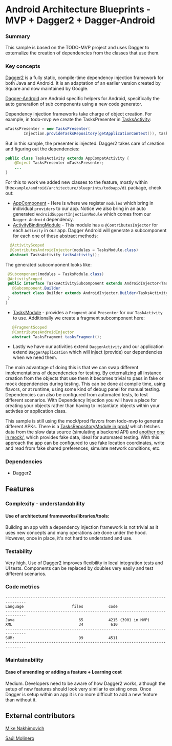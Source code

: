 # Android Architecture Blueprints - MVP + Dagger2 + Dagger-Android
### Summary
This sample is based on the TODO-MVP project and uses Dagger to externalize  the creation of dependencies from the classes that use them.

### Key concepts

[Dagger2](http://google.github.io/dagger/) is a fully static, compile-time dependency injection framework for both Java and Android. It is an adaptation of an earlier version created by Square and now maintained by Google.

[Dagger-Android](https://google.github.io/dagger//android.html) are Android specific helpers for Android, specifically the auto generation of sub components using a new code generator. 

Dependency injection frameworks take charge of object creation. For example, in todo-mvp we create the TasksPresenter in [TasksActivity](https://github.com/googlesamples/android-architecture/blob/todo-mvp/todoapp/app/src/main/java/com/example/android/architecture/blueprints/todoapp/tasks/TasksActivity.java#L75):

```java
mTasksPresenter = new TasksPresenter(
        Injection.provideTasksRepository(getApplicationContext()), tasksFragment);
```

But in this sample, the presenter is injected. Dagger2 takes care of creation and figuring out the dependencies:

```java
public class TasksActivity extends AppCompatActivity {
    @Inject TasksPresenter mTasksPresenter;
    ...
}
```

For this to work we added new classes to the feature, mostly within the`example/android/architecture/blueprints/todoapp/di` package, check out:
 * [AppComponent](https://github.com/googlesamples/android-architecture/blob/todo-mvp-dagger/todoapp/app/src/main/java/com/example/android/architecture/blueprints/todoapp/di/AppComponent.java) - Here is where we register `modules` which bring in individual `providers` to our app. Notice we also bring in an auto generated `AndroidSupportInjectionModule` which comes from our `Dagger-Android` dependency.
  * [ActivityBindingModule](https://github.com/googlesamples/android-architecture/blob/todo-mvp-dagger/todoapp/app/src/main/java/com/example/android/architecture/blueprints/todoapp/di/ActivityBindingModule.java) - This module  has a `@ContributesInjector` for each `Activity` in our app.  Dagger Android will generate a subcomponent for each one of these abstract methods:
  ```java
    @ActivityScoped
    @ContributesAndroidInjector(modules = TasksModule.class)
    abstract TasksActivity tasksActivity();
 ```
 
The generated subcomponent looks like:
 
 ```java
  @Subcomponent(modules = TasksModule.class)
  @ActivityScoped
  public interface TasksActivitySubcomponent extends AndroidInjector<TasksActivity> {
    @Subcomponent.Builder
    abstract class Builder extends AndroidInjector.Builder<TasksActivity> {}
  }
}
```

 * [TasksModule](https://github.com/googlesamples/android-architecture/blob/todo-mvp-dagger/todoapp/app/src/main/java/com/example/android/architecture/blueprints/todoapp/tasks/TasksModule.java) - provides a `Fragment` 
and `Presenter` for our `TaskActivity` to use. Additionally we create a fragment subcomponent here:

 ```java
    @FragmentScoped
    @ContributesAndroidInjector
    abstract TasksFragment tasksFragment();
 ```

* Lastly we have our activities extend `DaggerActivity` and our application extend `DaggerApplication` which will inject (provide) our dependencies when we need them.

 The main advantage of doing this is that we can swap different implementations of dependencies for testing. By externalizing all instance creation from the objects that use them it becomes trivial to pass in fake or mock dependencies during testing.  This can be done at compile time, using flavors, or at runtime, using some kind of debug panel for manual testing. Dependencies can also be configured from automated tests, to test different scenarios.  With Dependency Injection you will have a place for creating your objects rather than having to instantiate objects within your activties or application class.  

This sample is still using the mock/prod flavors from todo-mvp to generate different APKs. There is a [TasksRepositoryModule in prod/](https://github.com/googlesamples/android-architecture/blob/todo-mvp-dagger/todoapp/app/src/prod/java/com/example/android/architecture/blueprints/todoapp/data/source/TasksRepositoryModule.java) which fetches data from the slow data source (simulating a backend API) and [another one in mock/](https://github.com/googlesamples/android-architecture/blob/todo-mvp-dagger/todoapp/app/src/mock/java/com/example/android/architecture/blueprints/todoapp/data/source/TasksRepositoryModule.java), which provides fake data, ideal for automated testing. With this approach the app can be configured to use fake location coordinates, write and read from fake shared preferences, simulate network conditions, etc.

### Dependencies
 
 * Dagger2

## Features

### Complexity - understandability

#### Use of architectural frameworks/libraries/tools:

Building an app with a dependency injection framework is not trivial as it uses new concepts and many operations are done under the hood. However, once in place, it's not hard to understand and use.

### Testability

Very high. Use of Dagger2 improves flexibility in local integration tests and UI tests. Components can be replaced by doubles very easily and test different scenarios.

### Code metrics
```
-------------------------------------------------------------------------------
Language                     files           code
-------------------------------------------------------------------------------
Java                            65           4215 (3901 in MVP)
XML                             34            610
-------------------------------------------------------------------------------
SUM:                            99           4511
-------------------------------------------------------------------------------

```
### Maintainability

#### Ease of amending or adding a feature + Learning cost

Medium. Developers need to be aware of how Dagger2 works, although the setup of new features should look very similar to existing ones.  Once Dagger is setup within an app it is no more difficult to add a new feature than without it.

## External contributors

[Mike Nakhimovich](https://github.com/digitalbuddha)

[Saúl Molinero](https://github.com/saulmm)
